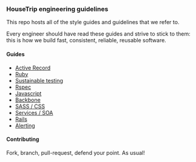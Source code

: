 ### HouseTrip engineering guidelines

This repo hosts all of the style guides and guidelines that we refer to.

Every engineer should have read these guides and strive to stick to them: this is how we build fast,
consistent, reliable, reusable software.

#### Guides

- [Active Record](https://github.com/HouseTrip/guidelines/blob/master/active-record.md)
- [Ruby](https://github.com/HouseTrip/guidelines/blob/master/ruby.md)
- [Sustainable
  testing](https://github.com/HouseTrip/guidelines/blob/master/sustainable-testing.md)
- [Rspec](https://github.com/HouseTrip/guidelines/blob/master/rspec.md)
- [Javascript](https://github.com/HouseTrip/guidelines/blob/master/javascript.md)
- [Backbone](https://github.com/HouseTrip/guidelines/blob/master/backbone.md)
- [SASS / CSS](https://github.com/HouseTrip/guidelines/blob/master/sass-css.md)
- [Services / SOA](https://github.com/HouseTrip/guidelines/blob/master/services.md)
- [Rails](https://github.com/HouseTrip/guidelines/blob/master/rails.md)
- [Alerting](https://github.com/HouseTrip/guidelines/blob/master/alerting.md)

#### Contributing

Fork, branch, pull-request, defend your point. As usual!
